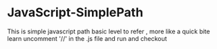 # JavaScript-SimplePath

This is simple javascript path basic level to refer , more like a quick bite learn
uncomment '//' in the .js file and run and checkout

